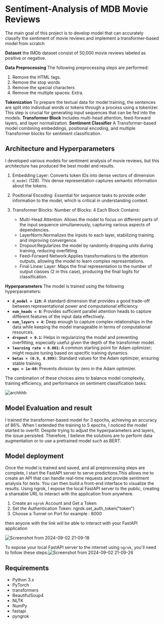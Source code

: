 # Sentiment-Analysis of MDB Movie Reviews
The main goal of this project is to develop model that can accurately classify the sentiment of movie reviews and implement a transformer-based model from scratch

**Dataset**
the IMDb dataset consist of 50,000 movie reviews labeled as positive or negative.

**Data Preprocessing**
The following preprocessing steps are performed:
1. Remove the HTML tags.
2. Remove the stop words
3. Remove the special  characters
4. Remove the multiple spaces: Extra.

**Tokenization**
To prepare the textual data for model training, the sentences are split into individual words or tokens through a process using a tokenizer. This step is crucial for generating input sequences that can be fed into the models.
**Transformer Block**
Includes multi-head attention, feed-forward layers, and layer normalization.
**Sentiment Classifier**
A Transformer-based model combining embeddings, positional encoding, and multiple Transformer blocks for sentiment classification.

## Architecture and Hyperparameters
I developed various models for sentiment analysis of movie reviews, but this architecture has produced the best model and results.
1. Embedding Layer: Converts token IDs into dense vectors of dimension `d_model` (128). This dense representation captures semantic information about the tokens.

2. Positional Encoding: Essential for sequence tasks to provide order information to the model, which is critical in understanding context.

3. Transformer Blocks:
Number of Blocks: 4
Each Block Contains:
    - Multi-Head Attention: Allows the model to focus on different parts of the input sequence simultaneously, capturing various aspects of dependencies.
    - LayerNorm:Normalizes the inputs to each layer, stabilizing training and improving convergence.
    - Dropout:Regularizes the model by randomly dropping units during training, reducing overfitting.
    - Feed-Forward Network:Applies transformations to the attention outputs, allowing the model to learn complex representations.
    - Final Linear Layer: Maps the final representation to the number of output classes (2 in this case), producing the final logits for classification.

**Hyperparameters** 
The model is trained using the following hyperparameters:

- **`d_model = 128`:** A standard dimension that provides a good trade-off between representational power and computational efficiency.
- **`num_heads = 8`:** Provides sufficient parallel attention heads to capture different features of the input data effectively.
- **`num_layers = 4`:** Deep enough to capture complex relationships in the data while keeping the model manageable in terms of computational resources.
- **`dropout = 0.1`:** Helps in regularizing the model and preventing overfitting, especially useful given the depth of the transformer model.
- **`learning rate = 0.001`:** A common starting point for Adam optimizer; might require tuning based on specific training dynamics.
- **`betas = (0.9, 0.999)`:** Standard values for the Adam optimizer, ensuring stable training.
- **`eps = 1e-08`:** Prevents division by zero in the Adam optimizer.

The combination of these choices aims to balance model complexity, training efficiency, and performance on sentiment classification tasks.

![archhhh](https://github.com/user-attachments/assets/1cd30713-9965-488e-97f6-5bd2ade93a3b)

## Model Evaluation and result

I trained the transformer-based model for 3 epochs, achieving an accuracy of 86%. When I extended the training to 5 epochs, I noticed the model started to overfit. Despite trying to adjust the hyperparameters and layers, the issue persisted. Therefore, I believe the solutions are to perform data augmentation or to use a pretrained model such as BERT.

## Model deployment
Once the model is trained and saved, and all preprocessing steps are complete, I start the FastAPI server to serve predictions.This allows me to create an API that can handle real-time requests and provide sentiment analysis for texts. 
You can then build a front-end interface to visualize the results. Using ngrok, I expose the local FastAPI server to the public, creating a shareable URL to interact with the application from anywhere.
1. Create an `ngrok` Account and Get a Token
2. Set the Authentication Token:  ngrok.set_auth_token("token")
3. Choose a Tunnel on Port for example : 8000 

then anyone with the link will be able to interact with your FastAPI application

![Screenshot from 2024-09-02 21-09-18](https://github.com/user-attachments/assets/4472c004-14ad-438c-9c86-f74210210e39)

To expose your local FastAPI server to the internet using `ngrok`, you'll need to follow these steps:![Screenshot from 2024-09-02 21-09-26](https://github.com/user-attachments/assets/f4862a3d-d1fc-4c3b-b93b-c783ce28f1b9)


## Requirements

- Python 3.x
- PyTorch
- transformers
- BeautifulSoup4
- NLTK
- NumPy
- fastapi
- pyngrok
